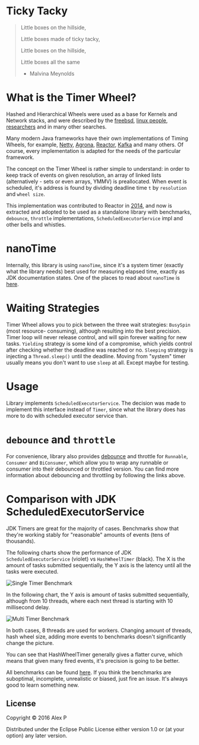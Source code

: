 # Ticky Tacky

> Little boxes on the hillside,
>
> Little boxes made of ticky tacky,
>
> Little boxes on the hillside,
>
> Little boxes all the same
> - Malvina Meynolds

# What is the Timer Wheel?

Hashed and Hierarchical Wheels were used as a base for Kernels and Network stacks, and
were described by the [freebsd](http://people.freebsd.org/~davide/asia/callout_paper.pdf),
[linux people](http://lwn.net/Articles/156329/),
[researchers](http://www.cs.columbia.edu/~nahum/w6998/papers/ton97-timing-wheels.pdf) and
in many other searches.

Many modern Java frameworks have their own implementations of Timing Wheels, for example,
[Netty](https://github.com/netty/netty/blob/4.1/common/src/main/java/io/netty/util/HashedWheelTimer.java),
[Agrona](https://github.com/real-logic/Agrona/blob/master/src/main/java/uk/co/real_logic/agrona/TimerWheel.java),
[Reactor](https://github.com/reactor/reactor-core/blob/master/src/main/java/reactor/core/timer/HashWheelTimer.java),
[Kafka](https://github.com/apache/kafka/blob/trunk/core/src/main/scala/kafka/utils/timer/Timer.scala)
and many others. Of course, every implementation is adapted for the needs of the particular
framework.

The concept on the Timer Wheel is rather simple to understand: in order to keep track
of events on given resolution, an array of linked lists (alternatively - sets or even
arrays, YMMV) is preallocated. When event is scheduled, it's address is found by
dividing deadline time `t` by `resolution` and `wheel size`.

This implementation was contributed to Reactor in [2014](https://github.com/reactor/reactor/commit/53c0dcfab40b91838694843729c85c2effe7272b),
and now is extracted and adopted to be used as a standalone library with benchmarks,
`debounce`, `throttle` implementations, `ScheduledExecutorService` impl and
other bells and whistles.

# nanoTime

Internally, this library is using `nanoTime`, since it's a system timer (exactly
what the library needs) best used for measuring elapsed time, exactly as JDK documentation
states. One of the places to read about `nanoTime` is [here](http://shipilev.net/blog/2014/nanotrusting-nanotime/).

# Waiting Strategies

Timer Wheel allows you to pick between the three wait strategies: `BusySpin` (most resource-
consuming), although resulting into the best precision. Timer loop will never release control,
and will spin forever waiting for new tasks. `Yielding` strategy is some kind of a compromise,
which yields control after checking whether the deadline was reached or no. `Sleeping` strategy
is injecting a `Thread.sleep()` until the deadline. Moving from "system" timer usually means
you don't want to use `sleep` at all. Except maybe for testing.

# Usage

Library implements `ScheduledExecutorService`. The decision was made to implement this
interface instead of `Timer`, since what the library does has more to do with scheduled
executor service than.

# `debounce` and `throttle`

For convenience, library also provides [debounce](http://rxmarbles.com/#debounce) and throttle for `Runnable`,
`Consumer` and `BiConsumer`, which allow you to wrap any runnable or consumer into
their debounced or throttled version. You can find more information about debouncing
and throttling by following the links above.

# Comparison with JDK ScheduledExecutorService

JDK Timers are great for the majority of cases. Benchmarks show that they're working
stably for "reasonable" amounts of events (tens of thousands).

The following charts show the performance of JDK `ScheduledExecutorService` (violet)
vs `HashWheelTimer` (black). The X is the amount of tasks submitted sequentially,
the Y axis is the latency until all the tasks were executed.

![Single Timer Benchmark](https://raw.githubusercontent.com/ifesdjeen/hashed-wheel-timer/master/doc/images/single_timer.png)

In the following chart, the Y axis is amount of tasks submitted sequentially, although
from 10 threads, where each next thread is starting with 10 millisecond delay.

![Multi Timer Benchmark](https://raw.githubusercontent.com/ifesdjeen/hashed-wheel-timer/master/doc/images/multi_timer.png)

In both cases, 8 threads are used for workers. Changing amount of threads, hash wheel
size, adding more events to benchmarks doesn't significantly change the picture.

You can see that HashWheelTimer generally gives a flatter curve, which means that given
many fired events, it's precision is going to be better.

All benchmarks can be found [here](https://github.com/ifesdjeen/hashed-wheel-timer/tree/master/bench).
If you think the benchmarks are suboptimal, incomplete, unrealistic or biased, just
fire an issue. It's always good to learn something new.

## License

Copyright © 2016 Alex P

Distributed under the Eclipse Public License either version 1.0 or (at
your option) any later version.
